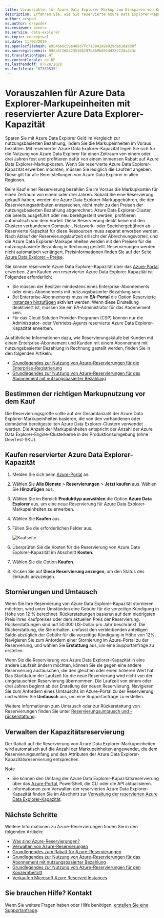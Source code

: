 ```yaml
---
title: Vorauszahlen für Azure Data Explorer-Markup zum Einsparen von Kosten
description: Erfahren Sie, wie Sie reservierte Azure Data Explorer-Kapazität kaufen, um Kosten für Azure Data Explorer zu sparen.
author: orspod
ms.author: orspodek
ms.reviewer: avnera
ms.service: data-explorer
ms.topic: conceptual
ms.date: 11/03/2019
ms.openlocfilehash: e954b66c59e480d7fc713841e9a029da61dabd8f
ms.sourcegitcommit: 09da3f26b4235368297b8b9b604d4282228a443c
ms.translationtype: HT
ms.contentlocale: de-DE
ms.lasthandoff: 07/28/2020
ms.locfileid: "87350535"
---
```

# <a name="prepay-for-azure-data-explorer-markup-units-with-azure-data-explorer-reserved-capacity"></a>Vorauszahlen für Azure Data Explorer-Markupeinheiten mit reservierter Azure Data Explorer-Kapazität

Sparen Sie mit Azure Data Explorer Geld im Vergleich zur nutzungsbasierten Bezahlung, indem Sie die Markupeinheiten im Voraus bezahlen. Mit reservierter Azure Data Explorer-Kapazität legen Sie sich für die Nutzung von Azure Data Explorer für einen Zeitraum von einem oder drei Jahren fest und profitieren dafür von einem immensen Rabatt auf Azure Data Explorer-Markupkosten. Wenn Sie reservierte Azure Data Explorer-Kapazität erwerben möchten, müssen Sie lediglich die Laufzeit angeben. Diese gilt für alle Bereitstellungen von Azure Data Explorer in allen Regionen.

Beim Kauf einer Reservierung bezahlen Sie im Voraus die Markupkosten für einen Zeitraum von einem oder drei Jahren. Sobald Sie eine Reservierung gekauft haben, werden die Azure Data Explorer-Markupgebühren, die den Reservierungsattributen entsprechen, nicht mehr zu den Preisen der nutzungsbasierten Bezahlung abgerechnet. Azure Data Explorer-Cluster, die bereits ausgeführt oder neu bereitgestellt werden, profitieren automatisch von dem Vorteil. Diese Reservierung deckt keine mit den Clustern verbundenen Compute-, Netzwerk- oder Speichergebühren ab. Reservierte Kapazität für diese Ressourcen muss separat erworben werden. Nach Ablauf der Reservierungslaufzeit erlischt der Abrechnungsvorteil, und die Azure Data Explorer-Markupeinheiten werden mit den Preisen für die nutzungsbasierte Bezahlung in Rechnung gestellt. Reservierungen werden nicht automatisch verlängert. Preisinformationen finden Sie auf der Seite [Azure Data Explorer – Preise](https://azure.microsoft.com/pricing/details/data-explorer/).

Sie können reservierte Azure Data Explorer-Kapazität über das [Azure-Portal](https://portal.azure.com) erwerben. Zum Kaufen von reservierter Azure Data Explorer-Kapazität ist Folgendes erforderlich:

* Sie müssen der Besitzer mindestens eines Enterprise-Abonnements oder eines Abonnements mit nutzungsbasierter Bezahlung sein.
* Bei Enterprise-Abonnements muss im **EA-Portal** die Option [Reservierte Instanzen hinzufügen](https://ea.azure.com) aktiviert werden. Wenn diese Einstellung deaktiviert ist, müssen Sie ein EA-Administrator für das Abonnement sein.
* Für das Cloud Solution Provider-Programm (CSP) können nur die Administrator- oder Vertriebs-Agents reservierte Azure Data Explorer-Kapazität erwerben.

Ausführliche Informationen dazu, wie Reservierungskäufe bei Kunden mit einem Enterprise-Abonnement und Kunden mit einem Abonnement mit nutzungsbasierter Bezahlung in Rechnung gestellt werden, finden Sie in den folgenden Artikeln:
* [Grundlegendes zur Nutzung von Azure-Reservierungen für die Enterprise-Registrierung](/azure/cost-management-billing/reservations/understand-reserved-instance-usage-ea) 
* [Grundlegendes zur Nutzung von Azure-Reservierungen für das Abonnement mit nutzungsbasierter Bezahlung](/azure/cost-management-billing/reservations/understand-reserved-instance-usage)

## <a name="determine-the-right-markup-usage-before-purchase"></a>Bestimmen der richtigen Markupnutzung vor dem Kauf

Die Reservierungsgröße sollte auf der Gesamtanzahl der Azure Data Explorer-Markupeinheiten basieren, die von den vorhandenen oder demnächst bereitgestellten Azure Data Explorer-Clustern verwendet werden. Die Anzahl der Markupeinheiten entspricht der Anzahl der Azure Data Explorer-Engine-Clusterkerne in der Produktionsumgebung (ohne Dev/Test-SKU). 

## <a name="buy-azure-data-explorer-reserved-capacity"></a>Kaufen reservierter Azure Data Explorer-Kapazität

1. Melden Sie sich beim [Azure-Portal](https://portal.azure.com) an.
1. Wählen Sie **Alle Dienste** > **Reservierungen** > **Jetzt kaufen** aus. Wählen Sie **Hinzufügen** aus.
1. Wählen Sie im Bereich **Produkttyp auswählen** die Option **Azure Data Explorer** aus, um eine neue Reservierung für Azure Data Explorer-Markupeinheiten zu erwerben. 
1. Wählen Sie **Kaufen** aus.
1. Füllen Sie die erforderlichen Felder aus. 

    ![Kaufseite](media/pricing-reserved-capacity/purchase-page.png)

1. Überprüfen Sie die Kosten für die Reservierung von Azure Data Explorer-Kapazität im Abschnitt **Kosten**.
1. Wählen Sie die Option **Kaufen**.
1. Klicken Sie auf **Diese Reservierung anzeigen**, um den Status des Einkaufs anzuzeigen.

## <a name="cancellations-and-exchanges"></a>Stornierungen und Umtausch

Wenn Sie Ihre Reservierung von Azure Data Explorer-Kapazität stornieren möchten, wird unter Umständen eine Gebühr für die vorzeitige Kündigung in Höhe von 12 % berechnet. Rückerstattungen basieren auf dem niedrigsten Preis Ihres Kaufpreises oder dem aktuellen Preis der Reservierung. Rückerstattungen sind auf 50.000 US-Dollar pro Jahr beschränkt. Die Rückerstattung, die Sie erhalten, umfasst den verbleibenden anteiligen Saldo abzüglich der Gebühr für die vorzeitige Kündigung in Höhe von 12%. Navigieren Sie zum Anfordern einer Stornierung im Azure-Portal zu der Reservierung, und wählen Sie **Erstattung** aus, um eine Supportanfrage zu erstellen.

Wenn Sie die Reservierung von Azure Data Explorer-Kapazität in eine andere Laufzeit ändern möchten, können Sie sie gegen eine andere Reservierung austauschen, die den gleichen oder einen höheren Wert hat. Das Startdatum der Laufzeit für die neue Reservierung wird nicht von der umgetauschten Reservierung übernommen. Die Laufzeit von einem oder drei Jahren beginnt ab der Erstellung der neuen Reservierung. Navigieren Sie zum Anfordern eines Umtauschs im Azure-Portal zu der Reservierung, und wählen Sie **Umtausch** aus, um eine Supportanfrage zu erstellen.

Weitere Informationen zum Umtausch oder zur Rückerstattung von Reservierungen finden Sie unter [Reservierungsumtausch und -rückerstattung](/azure/cost-management-billing/reservations/exchange-and-refund-azure-reservations).

## <a name="manage-your-reserved-capacity-reservation"></a>Verwalten der Kapazitätsreservierung

Der Rabatt auf die Reservierung von Azure Data Explorer-Markupeinheiten wird automatisch auf die Anzahl der Markupeinheiten angewendet, die dem Reservierungsumfang und den Attributen der Azure Data Explorer-Kapazitätsreservierung entsprechen. 


> [!NOTE]
> * Sie können den Umfang der Azure Data Explorer-Kapazitätsreservierung über das [Azure-Portal](https://portal.azure.com), PowerShell, die CLI oder die API aktualisieren.
> * Informationen zum Verwalten der reservierten Azure Data Explorer-Kapazität finden Sie im Abschnitt zur [Verwaltung der reservierten Azure Data Explorer-Kapazität](/azure/cost-management-billing/reservations/understand-azure-data-explorer-reservation-charges).

## <a name="next-steps"></a>Nächste Schritte

Weitere Informationen zu Azure-Reservierungen finden Sie in den folgenden Artikeln:

* [Was sind Azure-Reservierungen?](/azure/cost-management-billing/reservations/save-compute-costs-reservations)
* [Verwalten von Azure-Reservierungen](/azure/cost-management-billing/reservations/manage-reserved-vm-instance)
* [Grundlegendes zum Rabatt für Azure-Reservierungen](/azure/cost-management-billing/reservations/understand-reservation-charges)
* [Grundlegendes zur Nutzung von Azure-Reservierungen für das Abonnement mit nutzungsbasierter Bezahlung](/azure/cost-management-billing/reservations/understand-reserved-instance-usage)
* [Grundlegendes zur Nutzung von Azure-Reservierungen für den Konzernbeitritt](/azure/cost-management-billing/reservations/understand-reserved-instance-usage-ea)
* [Verkaufen Microsoft Azure Reserved Instances](https://docs.microsoft.com/partner-center/azure-reservations)

## <a name="need-help-contact-us"></a>Sie brauchen Hilfe? Kontakt

Wenn Sie weitere Fragen haben oder Hilfe benötigen, [erstellen Sie eine Supportanfrage](https://portal.azure.com/#blade/Microsoft_Azure_Support/HelpAndSupportBlade/newsupportrequest).
